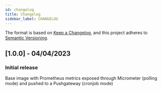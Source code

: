 ```yaml
---
id: changelog
title: Changelog
sidebar_label: CHANGELOG
---
```




The format is based on [Keep a Changelog](https://keepachangelog.com/en/1.0.0/),
and this project adheres to [Semantic Versioning](https://semver.org/spec/v2.0.0.html).

## [1.0.0] - 04/04/2023

### Initial release

Base image with Prometheus metrics exposed through Micrometer (polling mode) and pushed to a Pushgateway (cronjob mode)
